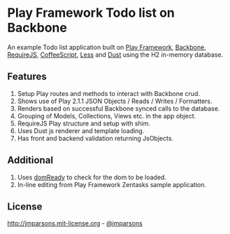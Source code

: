 # Play Framework Todo list on Backbone
An example Todo list application built on [Play Framework](http://www.playframework.com), [Backbone](http://backbonejs.org), [RequireJS](http://requirejs.org), [CoffeeScript](http://coffeescript.org), [Less](http://lesscss.org) and [Dust](http://linkedin.github.io/dustjs/) using the H2 in-memory database.

## Features
1. Setup Play routes and methods to interact with Backbone crud.
2. Shows use of Play 2.1.1 JSON Objects / Reads / Writes / Formatters.
3. Renders based on successful Backbone synced calls to the database.
4. Grouping of Models, Collections, Views etc. in the app object.
5. RequireJS Play structure and setup with shim.
6. Uses Dust js renderer and template loading.
7. Has front and backend validation returning JsObjects.

## Additional
1. Uses [domReady](https://github.com/requirejs/domReady) to check for the dom to be loaded.
2. In-line editing from Play Framework Zentasks sample application.

## License
<http://jmparsons.mit-license.org> - [@jmparsons](http://twitter.com/jmparsons)
